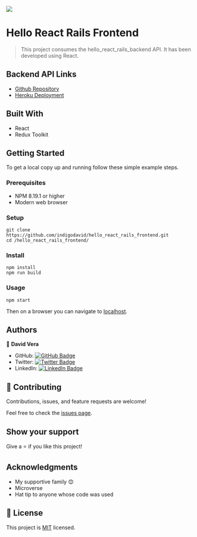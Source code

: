 ![](https://img.shields.io/badge/Microverse-blueviolet)

# Hello React Rails Frontend

> This project consumes the hello_react_rails_backend API. It has been developed using React.

## Backend API Links

- [Github Repository](https://github.com/indigodavid/hello_react_rails_backend)
- [Heroku Deployment](https://random-greeting-dvc.herokuapp.com/api/v1/hello)

## Built With

- React
- Redux Toolkit

## Getting Started


To get a local copy up and running follow these simple example steps.

### Prerequisites

- NPM 8.19.1 or higher
- Modern web browser
### Setup

    git clone https://github.com/indigodavid/hello_react_rails_frontend.git
    cd /hello_react_rails_frontend/
### Install

    npm install
    npm run build
### Usage

    npm start

Then on a browser you can navigate to [localhost](http://localhost:3000).

## Authors

👤 **David Vera**

- GitHub: [![GitHub Badge](https://img.shields.io/badge/-indigodavid-white?logo=GitHub&logoColor=181717&style=plastic)](https://github.com/indigodavid)
- Twitter: [![Twitter Badge](https://img.shields.io/badge/-indigo1987-white?logo=Twitter&logoColor=1DA1F2&style=plastic)](https://twitter.com/indigo1987)
- LinkedIn: [![LinkedIn Badge](https://img.shields.io/badge/-davidveracastillo-white?logo=LinkedIn&logoColor=1DA1F2&style=plastic)](https://linkedin.com/in/davidveracastillo/)
## 🤝 Contributing

Contributions, issues, and feature requests are welcome!

Feel free to check the [issues page](../../issues/).

## Show your support

Give a ⭐️ if you like this project!

## Acknowledgments

- My supportive family 😊
- Microverse
- Hat tip to anyone whose code was used

## 📝 License

This project is [MIT](./LICENSE) licensed.
